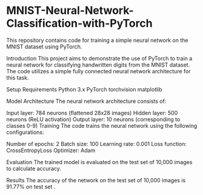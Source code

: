 # MNIST-Neural-Network-Classification-with-PyTorch
This repository contains code for training a simple neural network on the MNIST dataset using PyTorch.

Introduction
This project aims to demonstrate the use of PyTorch to train a neural network for classifying handwritten digits from the MNIST dataset. The code utilizes a simple fully connected neural network architecture for this task.

Setup
Requirements
Python 3.x
PyTorch
torchvision
matplotlib

Model Architecture
The neural network architecture consists of:

Input layer: 784 neurons (flattened 28x28 images)
Hidden layer: 500 neurons (ReLU activation)
Output layer: 10 neurons (corresponding to classes 0-9)
Training
The code trains the neural network using the following configurations:

Number of epochs: 2
Batch size: 100
Learning rate: 0.001
Loss function: CrossEntropyLoss
Optimizer: Adam

Evaluation
The trained model is evaluated on the test set of 10,000 images to calculate accuracy.

Results
The accuracy of the network on the test set of 10,000 images is 91.77% on test set .
